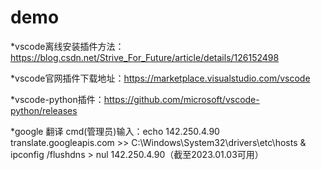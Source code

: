 # demo
*vscode离线安装插件方法：https://blog.csdn.net/Strive_For_Future/article/details/126152498

*vscode官网插件下载地址：https://marketplace.visualstudio.com/vscode

*vscode-python插件：https://github.com/microsoft/vscode-python/releases

*google 翻译 cmd(管理员)输入：echo 142.250.4.90 translate.googleapis.com >> C:\Windows\System32\drivers\etc\hosts & ipconfig /flushdns > nul
142.250.4.90（截至2023.01.03可用） 
